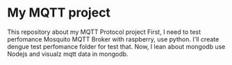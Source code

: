 <h1>My MQTT project</h1>
This repository about my MQTT Protocol project
First, I need to test perfomance Mosquito MQTT Broker with raspberry, use python.
I'll create dengue test perfomance folder for test that.
Now, I lean about mongodb use Nodejs and visualz mqtt data in mongodb.
